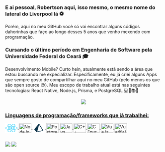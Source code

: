 ### E ai pessoal, Robertson aqui, isso mesmo, o mesmo nome do lateral do Liverpool lá ⚽
Porém, aqui no meu GitHub você só vai encontrar alguns códigos dahorinhas que faço ao longo desses 5 anos que venho mexendo com programação.
 ### Cursando o último período em Engenharia de Software pela Universidade Federal do Ceará 🎓
Desenvolvimento Mobile? Curto hein, atualmente está sendo a área que estou buscando me expecializar. Especificamente, eu já criei alguns Apps que sempre gosto de compartilhar aqui no meu GitHub (pelo menos os que são open source 😉). Meu escopo de trabalho atual está nas seguintes tecnologias: React Native, Node.js, Prisma, e PostgreSQL 💻📱📚😃
<div align="center">
  <a href="https://github.com/robertsonasc">
  <!--- <img height="180em" src="https://github-readme-stats.vercel.app/api?username=robertsonasc&show_icons=true&theme=chartreuse-dark&include_all_commits=true&count_private=true"/> --->
  <img height="180em" src="https://github-readme-stats.vercel.app/api/top-langs/?username=robertsonasc&layout=compact&theme=chartreuse-dark"/>
</div>

### Linguagens de programação/frameworks que já trabalhei:
<div style="display: inline_block">
  <img align="center" title="React Native" height="30" width="40" src="https://raw.githubusercontent.com/devicons/devicon/master/icons/react/react-original.svg">
  <img align="center" title="Node.js" height="30" width="40" src="https://cdn.jsdelivr.net/gh/devicons/devicon/icons/nodejs/nodejs-original.svg">
  <img align="center" title="Prisma" height="30" width="40" src="https://github.com/robertsonasc/personal-icons/blob/master/file_type_light_prisma_icon_130444.svg"> 
  <img align="center" title="PostgreSQL" height="30" width="40" src="https://cdn.jsdelivr.net/gh/devicons/devicon/icons/postgresql/postgresql-original.svg" />
  <img align="center" title="Java" height="30" width="40" src="https://cdn.jsdelivr.net/gh/devicons/devicon/icons/java/java-original.svg">
  <img align="center" title="C++" height="30" width="40" src="https://cdn.jsdelivr.net/gh/devicons/devicon/icons/cplusplus/cplusplus-original.svg">
  <img align="center" title="C &#34;puro&#34;" height="30" width="40" src="https://cdn.jsdelivr.net/gh/devicons/devicon/icons/c/c-original.svg">
  <img align="center" title="Vue.js" height="30" width="40" src="https://cdn.jsdelivr.net/gh/devicons/devicon/icons/vuejs/vuejs-original.svg">
  <img align="center" title="Vuetify.js" height="30" width="40" src="https://cdn.jsdelivr.net/gh/devicons/devicon/icons/vuetify/vuetify-original.svg">
</div>

  ##

<div> 
 <a href="https://discordapp.com/users/790652525190840340" target="_blank"><img src="https://img.shields.io/badge/Discord-7289DA?style=for-the-badge&logo=discord logoColor=white" target="_blank"></a> 
  <a href="https://www.linkedin.com/in/robertsonasc" target="_blank"><img src="https://img.shields.io/badge/-LinkedIn-%230077B5?style=for-the-badge&logo=linkedin&logoColor=white" target="_blank"></a> 
</div>

